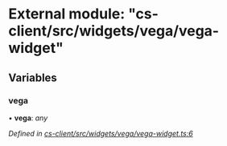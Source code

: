 # External module: "cs-client/src/widgets/vega/vega-widget"

## Variables

###  vega

• **vega**: *any*

*Defined in [cs-client/src/widgets/vega/vega-widget.ts:6](https://github.com/RichardHovenkamp/csnext/blob/40018c3a/packages/cs-client/src/widgets/vega/vega-widget.ts#L6)*
